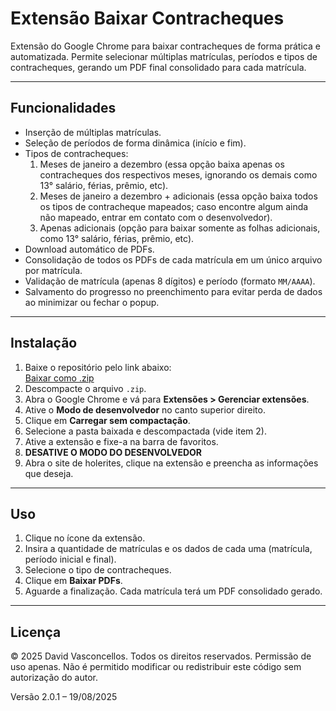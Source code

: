 # Extensão Baixar Contracheques

Extensão do Google Chrome para baixar contracheques de forma prática e automatizada. Permite selecionar múltiplas matrículas, períodos e tipos de contracheques, gerando um PDF final consolidado para cada matrícula.

---

## Funcionalidades

- Inserção de múltiplas matrículas.
- Seleção de períodos de forma dinâmica (início e fim).
- Tipos de contracheques:
  1. Meses de janeiro a dezembro (essa opção baixa apenas os contracheques dos respectivos meses, ignorando os demais como 13° salário, férias, prêmio, etc).
  2. Meses de janeiro a dezembro + adicionais (essa opção baixa todos os tipos de contracheque mapeados; caso encontre algum ainda não mapeado, entrar em contato com o desenvolvedor).
  3. Apenas adicionais (opção para baixar somente as folhas adicionais, como 13° salário, férias, prêmio, etc).
- Download automático de PDFs.
- Consolidação de todos os PDFs de cada matrícula em um único arquivo por matrícula.
- Validação de matrícula (apenas 8 dígitos) e período (formato `MM/AAAA`).
- Salvamento do progresso no preenchimento para evitar perda de dados ao minimizar ou fechar o popup.

---

## Instalação

1. Baixe o repositório pelo link abaixo:  
   [Baixar como .zip](https://github.com/davidvasconcellos/Baixar_Holarites/archive/refs/heads/main.zip)
2. Descompacte o arquivo `.zip`.
3. Abra o Google Chrome e vá para **Extensões > Gerenciar extensões**.
4. Ative o **Modo de desenvolvedor** no canto superior direito.
5. Clique em **Carregar sem compactação**.
6. Selecione a pasta baixada e descompactada (vide item 2).
7. Ative a extensão e fixe-a na barra de favoritos.
8. ******DESATIVE O MODO DO DESENVOLVEDOR******
9. Abra o site de holerites, clique na extensão e preencha as informações que deseja.

---

## Uso

1. Clique no ícone da extensão.
2. Insira a quantidade de matrículas e os dados de cada uma (matrícula, período inicial e final).
3. Selecione o tipo de contracheques.
4. Clique em **Baixar PDFs**.
5. Aguarde a finalização. Cada matrícula terá um PDF consolidado gerado.

---

## Licença

© 2025 David Vasconcellos. Todos os direitos reservados. 
Permissão de uso apenas. Não é permitido modificar ou redistribuir este código sem autorização do autor.

Versão 2.0.1 – 19/08/2025
